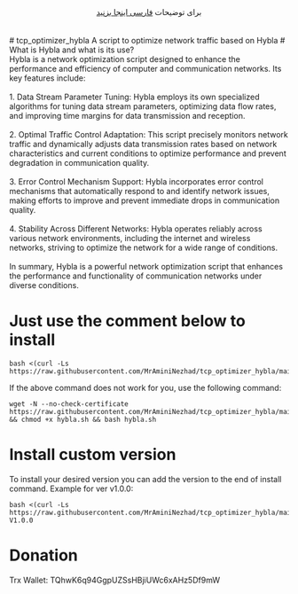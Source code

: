 <div align="center">
برای توضیحات <a href="https://github.com/MrAminiNezhad/tcp_optimizer_hybla/blob/main/README-fa.md"> فارسی اینجا بزنید </a>
</div>
<br><br>
# tcp_optimizer_hybla
A script to optimize network traffic based on Hybla
# What is Hybla and what is its use?
<br>
Hybla is a network optimization script designed to enhance the performance and efficiency of computer and communication networks. Its key features include:
<br><br>
1. Data Stream Parameter Tuning: Hybla employs its own specialized algorithms for tuning data stream parameters, optimizing data flow rates, and improving time margins for data transmission and reception.
<br><br>
2. Optimal Traffic Control Adaptation: This script precisely monitors network traffic and dynamically adjusts data transmission rates based on network characteristics and current conditions to optimize performance and prevent degradation in communication quality.
<br><br>
3. Error Control Mechanism Support: Hybla incorporates error control mechanisms that automatically respond to and identify network issues, making efforts to improve and prevent immediate drops in communication quality.
<br><br>
4. Stability Across Different Networks: Hybla operates reliably across various network environments, including the internet and wireless networks, striving to optimize the network for a wide range of conditions.
<br><br>
In summary, Hybla is a powerful network optimization script that enhances the performance and functionality of communication networks under diverse conditions.
<br>

# Just use the comment below to install
```
bash <(curl -Ls https://raw.githubusercontent.com/MrAminiNezhad/tcp_optimizer_hybla/main/hybla.sh)
```
If the above command does not work for you, use the following command:
```
wget -N --no-check-certificate https://raw.githubusercontent.com/MrAminiNezhad/tcp_optimizer_hybla/main/hybla.sh && chmod +x hybla.sh && bash hybla.sh
```
# Install custom version
To install your desired version you can add the version to the end of install command. Example for ver v1.0.0:
```
bash <(curl -Ls https://raw.githubusercontent.com/MrAminiNezhad/tcp_optimizer_hybla/main/hybla.sh) V1.0.0
```

# Donation
 Trx Wallet: TQhwK6q94GgpUZSsHBjiUWc6xAHz5Df9mW
